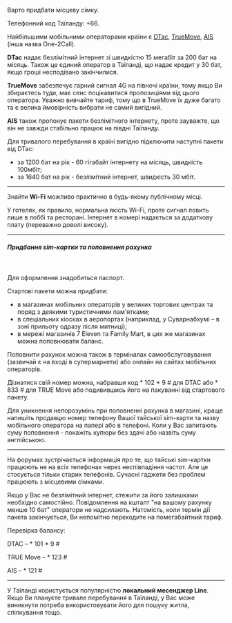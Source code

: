 
Варто придбати місцеву сімку.

Телефонний код Таїланду: +66.

Найбільшими мобільними операторами країни є [DTac](https://www.dtac.co.th/en/home.html), [TrueMove](https://www.true.th/truemoveh/site/?ln=en), [AIS](https://www.ais.th/en/index.html) (інша назва One-2Call). 



**DTac** надає безлімітний інтернет зі швидкістю 15 мегабіт за 200 бат на місяць. Також це єдиний оператор в Таїланді, що надає кредит у 30 бат, якщо гроші несподівано закінчилися.


**TrueMove** забезпечує гарний сигнал 4G на півночі країни, тому якщо Ви збираєтесь туди, має сенс поцікавитися пропозиціями від цього оператора. Уважно вивчайте тариф, тому що в TrueMove їх дуже багато та є велика ймовірність вибрати не самий вигідний.

**AIS** також пропонує пакети безлімітного інтернету, проте зауважте, що він не завжди стабільно працює на півдні Таїланду.


<section type="tip">

Для тривалого перебування в країні вигідно підключити наступні пакети від DTac:

- за 1200 бат на рік - 60 гігабайт інтернету на місяць, швидкість 100мбіт;
- за 1640 бат на рік - безлімітний інтернет, швидкість 30 мбіт.
</section>

***

Знайти **Wi-Fi** можливо практично в будь-якому публічному місці.

У готелях, як правило, нормальна якість Wi-Fi, проте сигнал ловить лише в лоббі та ресторані. Інтернет в номері надається за додаткову плату (переважно доволі високу).

***

##### Придбання sim-картки та поповнення рахунка

</br>

Для оформлення знадобиться паспорт.

Стартові пакети можна придбати:

- в магазинах мобільних операторів у великих торгових центрах та поряд з деякими туристичними пам'ятками;
- в спеціальних кіосках в аеропортах (наприклад, у Суварнабхумі – в зоні прильоту одразу після митниці);
- в мережі магазинів 7 Eleven та Family Mart, в цих же магазинах можна поповнювати баланс.

Поповнити рахунок можна також в терміналах самообслуговування (зазвичай є на вході в супермаркети) або онлайн на сайтах мобільних операторів.

Дізнатися свій номер можна, набравши код * 102 * 9 # для DTAC або * 833 # для TRUE Move або подивившись його на пакуванні від стартового пакету. 

Для уникнення непорозумінь при поповненні рахунка в магазині, краще напишіть продавцю номер телефону Вашої тайської sim-карти та назву мобільного оператора на папері або в телефоні. Коли у Вас запитають суму поповнення - покажіть купюри без здачі або назвіть суму англійською.

***

На форумах зустрічається інформація про те, що тайські sim-картки працюють не на всіх телефонах через неспівпадіння частот. Але це стосується тільки старих телефонів. Сучасні гаджети без проблем працюють з місцевими сімками.


<section type="warning" title="Зауважте">

Якщо у Вас не безлімітний інтернет, стежити за його залишками необхідно самостійно. Повідомлення на кшталт "на вашому рахунку менше 10 бат" оператори не надсилають. Натомість, коли термін дії пакета закінчується, Ви непомітно переходите на помегабайтний тариф. 
</section>

Перевірка балансу:

DTAC – * 101 * 9 #

TRUE Move – * 123 #

AIS – * 121 #

***

У Таїланді користується популярністю **локальний месенджер Line**. Якщо Ви плануєте тривале перебування в Таїланді, у Вас може виникнути потреба використовувати його для пошуку житла, спілкування тощо.